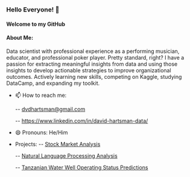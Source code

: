 ### Hello Everyone! 👋

#### Welcome to my GitHub

#### About Me: 

Data scientist with professional experience as a performing musician, educator, and professional poker player. Pretty standard, right? I have a passion for extracting meaningful insights from data and using those insights to develop actionable strategies to improve organizational outcomes. Actively learning new skills, competing on Kaggle, studying DataCamp, and expanding my toolkit. 

- 📫 How to reach me:
  
  -- dvdhartsman@gmail.com
  
  -- https://www.linkedin.com/in/david-hartsman-data/

- 😄 Pronouns: He/Him

- Projects:
  -- [Stock Market Analysis](https://github.com/dvdhartsman/Stock_Market_Analysis)
  
  -- [Natural Language Processing Analysis](https://github.com/dvdhartsman/NLP-Sentiment-Analysis)
  
  -- [Tanzanian Water Well Operating Status Predictions](https://github.com/dvdhartsman/Phase_3_Project)

<!--
**dvdhartsman/dvdhartsman** is a ✨ _special_ ✨ repository because its `README.md` (this file) appears on your GitHub profile.

Here are some ideas to get you started:

- 🔭 I’m currently working on ...
- 🌱 I’m currently learning ...
- 👯 I’m looking to collaborate on ...
- 🤔 I’m looking for help with ...
- 💬 Ask me about ...
- 📫 How to reach me: ...
- 😄 Pronouns: ...
- ⚡ Fun fact: ...
-->
